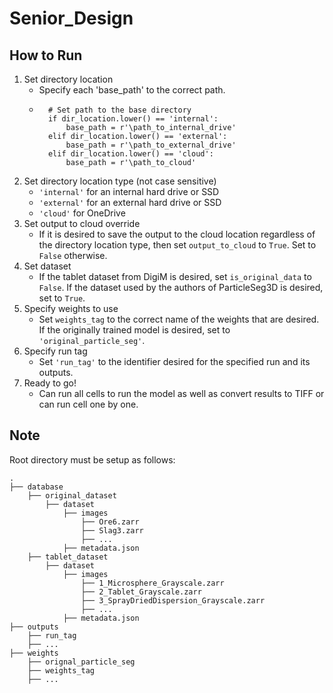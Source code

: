 # Senior_Design

## How to Run
1. Set directory location
    - Specify each 'base_path' to the correct path.
    - ```
        # Set path to the base directory
        if dir_location.lower() == 'internal':
            base_path = r'\path_to_internal_drive'
        elif dir_location.lower() == 'external':
            base_path = r'\path_to_external_drive'
        elif dir_location.lower() == 'cloud':
            base_path = r'\path_to_cloud'
2. Set directory location type (not case sensitive)
    - `'internal'` for an internal hard drive or SSD
    - `'external'` for an external hard drive or SSD
    - `'cloud'` for OneDrive
3. Set output to cloud override
    - If it is desired to save the output to the cloud location regardless of the directory location type, then set `output_to_cloud` to `True`. Set to `False` otherwise.
4. Set dataset
    - If the tablet dataset from DigiM is desired, set `is_original_data` to `False`. If the dataset used by the authors of ParticleSeg3D is desired, set to `True`.
5. Specify weights to use
    - Set `weights_tag` to the correct name of the weights that are desired. If the originally trained model is desired, set to `'original_particle_seg'`.
6. Specify run tag
    - Set `'run_tag'` to the identifier desired for the specified run and its outputs.
7. Ready to go!
    - Can run all cells to run the model as well as convert results to TIFF or can run cell one by one.

## Note
Root directory must be setup as follows:
```
.
├── database
    ├── original_dataset
        ├── dataset
            ├── images
                ├── Ore6.zarr
                ├── Slag3.zarr
                ├── ...
            ├── metadata.json
    ├── tablet_dataset
        ├── dataset
            ├── images
                ├── 1_Microsphere_Grayscale.zarr
                ├── 2_Tablet_Grayscale.zarr
                ├── 3_SprayDriedDispersion_Grayscale.zarr
                ├── ...
            ├── metadata.json
├── outputs
    ├── run_tag
    ├── ...
├── weights
    ├── orignal_particle_seg
    ├── weights_tag
    ├── ...